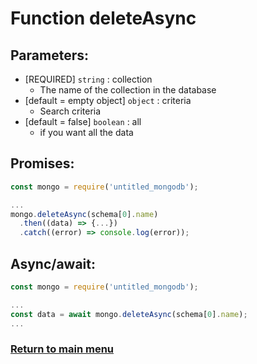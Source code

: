 # Function deleteAsync
## Parameters:
- [REQUIRED] ```string``` : collection
    - The name of the collection in the database
- [default = empty object] ```object``` : criteria
    - Search criteria
- [default = false] ```boolean``` : all
    - if you want all the data

## Promises:
```js
const mongo = require('untitled_mongodb');

...
mongo.deleteAsync(schema[0].name)
  .then((data) => {...})
  .catch((error) => console.log(error));
```

## Async/await:
```js
const mongo = require('untitled_mongodb');

...
const data = await mongo.deleteAsync(schema[0].name);
...
```

### [Return to main menu](../README.md)
